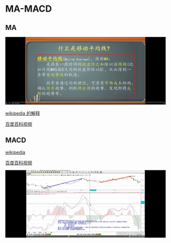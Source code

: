 # MA-MACD

## MA

![](./1.png)

[wikipedia 的解释](https://zh.wikipedia.org/wiki/%E7%A7%BB%E5%8B%95%E5%B9%B3%E5%9D%87)

[百度百科视频](https://baike.baidu.com/item/%E7%A7%BB%E5%8A%A8%E5%B9%B3%E5%9D%87%E7%BA%BF/217887?fromtitle=MA&fromid=1511750)

## MACD

[wikipedia](https://zh.wikipedia.org/wiki/MACD)

[百度百科视频](https://baike.baidu.com/item/MACD%E6%8C%87%E6%A0%87)

![](./2_1.png)
